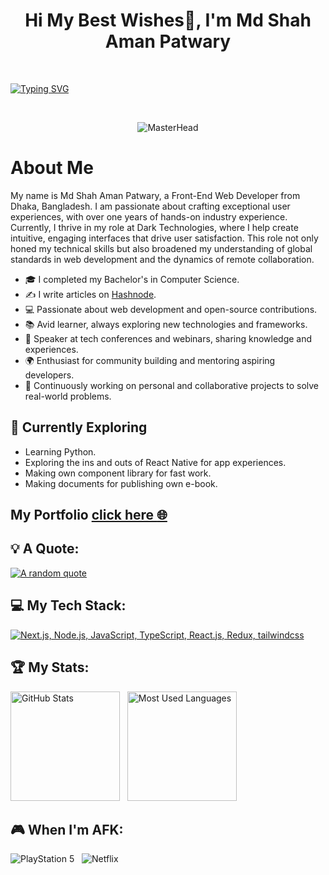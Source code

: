 <h1 align="center">Hi My Best Wishes👋, I'm Md Shah Aman Patwary</h1>
<br/>

[![Typing SVG](https://readme-typing-svg.demolab.com?font=Roboto&weight=900&size=30&duration=3000&pause=1000&color=0981F7&background=FFFFFF00&center=true&vCenter=true&width=1245&lines=Front-End+Web+Developer;React+Developer;Expert+Responsive+Designer;Progmming+Enthusiast)](https://git.io/typing-svg)

<br/>
<div align="center">

 ![MasterHead](https://firebasestorage.googleapis.com/v0/b/flexi-coding.appspot.com/o/dempgi7-520f8d5f-63d4-4453-8822-dbc149ae27f8.gif?alt=media&token=91c0c7b2-93c3-4029-b011-1a8703c5730d)



</div>

# About Me
My name is Md Shah Aman Patwary, a Front-End Web Developer from Dhaka, Bangladesh. I am passionate about crafting exceptional user experiences, with over one years of hands-on industry experience. Currently, I thrive in my role at Dark Technologies, where I help create intuitive, engaging interfaces that drive user satisfaction. This role not only honed my technical skills but also broadened my understanding of global standards in web development and the dynamics of remote collaboration.
<br>

- 🎓 I completed my Bachelor's in Computer Science.
- ✍️ I write articles on [Hashnode](https://hashnode.com/@ShahAman).
- 💻 Passionate about web development and open-source contributions.
- 📚 Avid learner, always exploring new technologies and frameworks.
- 🎤 Speaker at tech conferences and webinars, sharing knowledge and experiences.
- 🌍 Enthusiast for community building and mentoring aspiring developers.
- 🚀 Continuously working on personal and collaborative projects to solve real-world problems.


## 🌱 Currently Exploring

- Learning Python.
- Exploring the ins and outs of React Native for app experiences.
- Making own component library for fast work.
- Making documents for publishing own e-book. 


## My Portfolio [click here :globe_with_meridians:](https://shahaman.craftysoft.com/)


<div>

## 💡 A Quote:

[![A random quote](https://quotes-github-readme.vercel.app/api?type=horizontal&theme=dark)](https://github.com/piyushsuthar/github-readme-quotes)

## 💻 My Tech Stack:

[![Next.js, Node.js, JavaScript, TypeScript, React.js, Redux, tailwindcss](https://skillicons.dev/icons?i=next,nodejs,js,ts,react,redux)](https://skillicons.dev)


## 🏆 My Stats:

<p>
    <img height=175 alt="GitHub Stats" src="https://github-readme-stats.vercel.app/api?username=TAIJULAMAN&show_icons=true&count_private=true&theme=dark" />&nbsp;&nbsp;
    <img height=175 alt="Most Used Languages" src="https://github-readme-stats.vercel.app/api/top-langs/?username=TAIJULAMAN&layout=compact&theme=dark" />&nbsp;&nbsp;
</p>


## 🎮 When I'm AFK:

![PlayStation 5](https://img.shields.io/badge/Playstation%205-003791?style=for-the-badge&logo=playstation-5&logoColor=white) &nbsp;
![Netflix](https://img.shields.io/badge/Netflix-E50914?style=for-the-badge&logo=netflix&logoColor=white) &nbsp;

</div>




